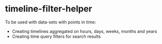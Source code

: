 # timeline-filter-helper

To be used with data-sets with points in time:
* Creating timelines aggregated on hours, days, weeks, months and years
* Creating time query filters for search results
